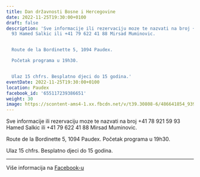 ```yaml
---
title: Dan državnosti Bosne i Hercegovine
date: 2022-11-25T19:30:00+0100
draft: false
description: 'Sve informacije ili rezervaciju moze te nazvati na broj +41 78 921 59
  93 Hamed Salkic ili +41 79 622 41 88 Mirsad Muminovic.


  Route de la Bordinette 5, 1094 Paudex.

  Početak programa u 19h30.


  Ulaz 15 chfrs. Besplatno djeci do 15 godina.'
eventDate: 2022-11-25T19:30:00+0100
location: Paudex
facebook_id: '655117239386651'
weight: 30
image: https://scontent-ams4-1.xx.fbcdn.net/v/t39.30808-6/486641854_9399207156841686_1516080123773765506_n.jpg?_nc_cat=103&ccb=1-7&_nc_sid=9e60e4&_nc_ohc=tFYq0Wsc_14Q7kNvwHn0bNA&_nc_oc=AdkL0eTybP65uzwrcX2cj-h4oo5l1mTLOHvTA7dv9O3zRIxcno4rPmMxHelIiaf6dCw&_nc_zt=23&_nc_ht=scontent-ams4-1.xx&edm=ABTKTjYEAAAA&_nc_gid=u-4ehOMshoq4l5QogE_vzQ&oh=00_AfYl0wd5x8AUs__0pgIBW5-ZIICUpcvkKqh_vUuNRJsFtQ&oe=68C0383D
---
```


Sve informacije ili rezervaciju moze te nazvati na broj +41 78 921 59 93 Hamed Salkic ili +41 79 622 41 88 Mirsad Muminovic.

Route de la Bordinette 5, 1094 Paudex.
Početak programa u 19h30.

Ulaz 15 chfrs. Besplatno djeci do 15 godina.

---

Više informacija na [Facebook-u](https://facebook.com/events/655117239386651)